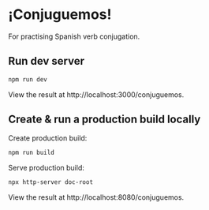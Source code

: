 # ¡Conjuguemos!

For practising Spanish verb conjugation.

## Run dev server

```sh
npm run dev
```

View the result at http://localhost:3000/conjuguemos.

## Create & run a production build locally

Create production build:
```sh
npm run build
```

Serve production build:
```sh
npx http-server doc-root
```

View the result at http://localhost:8080/conjuguemos.

